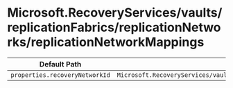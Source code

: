 # Microsoft.RecoveryServices/vaults/replicationFabrics/replicationNetworks/replicationNetworkMappings

| Default Path | Alias |
|---|---|
| `properties.recoveryNetworkId` | `Microsoft.RecoveryServices/vaults/replicationFabrics/replicationNetworks/replicationNetworkMappings/recoveryNetworkId` |

